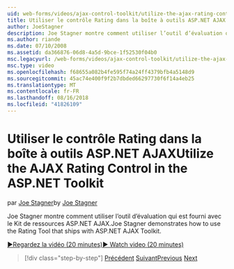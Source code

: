 ```yaml
---
uid: web-forms/videos/ajax-control-toolkit/utilize-the-ajax-rating-control-in-the-aspnet-toolkit
title: Utiliser le contrôle Rating dans la boîte à outils ASP.NET AJAX | Microsoft Docs
author: JoeStagner
description: Joe Stagner montre comment utiliser l’outil d’évaluation qui est fourni avec le Kit de ressources ASP.NET AJAX.
ms.author: riande
ms.date: 07/10/2008
ms.assetid: da366876-06d8-4a5d-9bce-1f52530f04b0
msc.legacyurl: /web-forms/videos/ajax-control-toolkit/utilize-the-ajax-rating-control-in-the-aspnet-toolkit
msc.type: video
ms.openlocfilehash: f68655a082b4fe595f74a24ff4379bfb4a5148d9
ms.sourcegitcommit: 45ac74e400f9f2b7dbded66297730f6f14a4eb25
ms.translationtype: MT
ms.contentlocale: fr-FR
ms.lasthandoff: 08/16/2018
ms.locfileid: "41826109"
---
```

<a name="utilize-the-ajax-rating-control-in-the-aspnet-toolkit"></a><span data-ttu-id="d1314-103">Utiliser le contrôle Rating dans la boîte à outils ASP.NET AJAX</span><span class="sxs-lookup"><span data-stu-id="d1314-103">Utilize the AJAX Rating Control in the ASP.NET Toolkit</span></span>
====================
<span data-ttu-id="d1314-104">par [Joe Stagner](https://github.com/JoeStagner)</span><span class="sxs-lookup"><span data-stu-id="d1314-104">by [Joe Stagner](https://github.com/JoeStagner)</span></span>

<span data-ttu-id="d1314-105">Joe Stagner montre comment utiliser l’outil d’évaluation qui est fourni avec le Kit de ressources ASP.NET AJAX.</span><span class="sxs-lookup"><span data-stu-id="d1314-105">Joe Stagner demonstrates how to use the Rating Tool that ships with ASP.NET AJAX Toolkit.</span></span>

[<span data-ttu-id="d1314-106">&#9654;Regardez la vidéo (20 minutes)</span><span class="sxs-lookup"><span data-stu-id="d1314-106">&#9654; Watch video (20 minutes)</span></span>](https://channel9.msdn.com/Blogs/ASP-NET-Site-Videos/utilize-the-ajax-rating-control-in-the-aspnet-toolkit)

> [!div class="step-by-step"]
> <span data-ttu-id="d1314-107">[Précédent](how-do-i-the-ajax-toolkit-reorder-control.md)
> [Suivant](control-extenders.md)</span><span class="sxs-lookup"><span data-stu-id="d1314-107">[Previous](how-do-i-the-ajax-toolkit-reorder-control.md)
[Next](control-extenders.md)</span></span>

